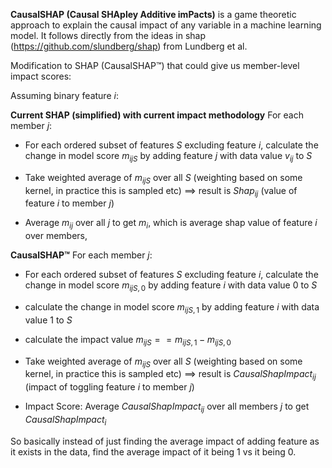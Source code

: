 **CausalSHAP (Causal SHApley Additive imPacts)** is a game theoretic approach to explain the causal impact of any variable in a machine learning model. It follows directly from the ideas in shap (https://github.com/slundberg/shap) from Lundberg et al.

Modification to SHAP (CausalSHAP™) that could give us member-level impact scores:

Assuming binary feature $i$:
 
**Current SHAP (simplified) with current impact methodology**
For each member $j$:

- For each ordered subset of features $S$  excluding feature $i$, calculate the change in model score $m_{ijS}$ by adding feature $j$ with data value $v_{ij}$ to $S$ 

 - Take weighted average of $m_{ijS}$ over all $S$ (weighting based on some kernel, in practice this is sampled etc) ==> result is $Shap_{ij}$  (value of feature $i$ to member $j$)
 
- Average $m_{ij}$ over all $j$ to get $m_i$, which is average shap value of feature $i$ over members, 
 

**CausalSHAP™**
For each member $j$:

- For each ordered subset of features $S$ excluding feature $i$,
calculate the change in model score $m_{ijS,0}$ by adding feature $i$ with data value $0$ to $S$ 

- calculate the change in model score $m_{ijS,1}$ by adding feature $i$ with data value $1$ to $S$ 

- calculate the impact value $m_{ijS} == m_{ijS,1} - m_{ijS,0}$

- Take weighted average of $m_{ijS}$ over all $S$ (weighting based on some kernel, in practice this is sampled etc) ==> result is $CausalShapImpact_{ij}$ (impact of toggling feature $i$ to member $j$)

- Impact Score: Average $CausalShapImpact_{ij}$ over all members $j$ to get $CausalShapImpact_i$
 

So basically instead of just finding the average impact of adding feature  as it exists in the data, find the average impact of it being 1 vs it being 0.

